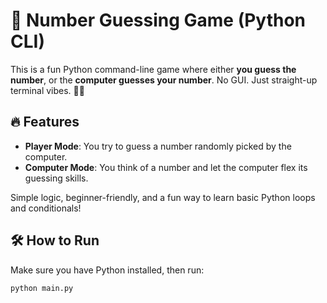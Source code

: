 # 🎯 Number Guessing Game (Python CLI)

This is a fun Python command-line game where either **you guess the number**, or the **computer guesses your number**. No GUI. Just straight-up terminal vibes. 🔢🤖

## 🔥 Features

- **Player Mode**: You try to guess a number randomly picked by the computer.
- **Computer Mode**: You think of a number and let the computer flex its guessing skills.

Simple logic, beginner-friendly, and a fun way to learn basic Python loops and conditionals!

## 🛠 How to Run

Make sure you have Python installed, then run:

```bash
python main.py
